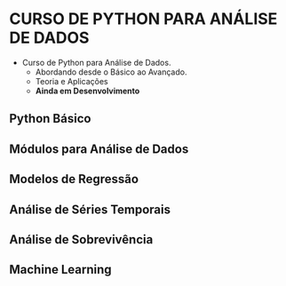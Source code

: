 # CURSO DE PYTHON PARA ANÁLISE DE DADOS
- Curso de Python para Análise de Dados. 
  * Abordando desde o Básico ao Avançado.
  * Teoria e Aplicações
  * **Ainda em Desenvolvimento**
## Python Básico

## Módulos para Análise de Dados

## Modelos de Regressão

## Análise de Séries Temporais

## Análise de Sobrevivência

## Machine Learning
